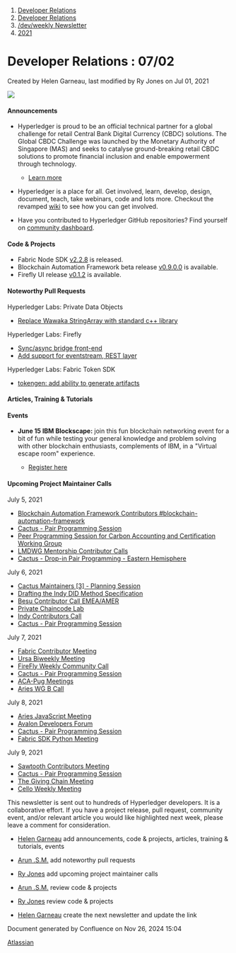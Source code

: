 1. [Developer Relations](index.html)
2. [Developer Relations](Developer-Relations_17170434.html)
3. [/dev/weekly Newsletter](17170445.html)
4. [2021](2021_17170692.html)

# Developer Relations : 07/02

Created by Helen Garneau, last modified by Ry Jones on Jul 01, 2021

![](https://ci5.googleusercontent.com/proxy/MJRSjrctXlb1mME2ABG2bmd6USk_RV1YmMN0IwFTnq8glRSRbLJzh0V5qUIcbOChuHya5NG1I-cT70b6ZaNTwaC4J2E-Hor9uTjrWSCVp0WrYWhNGdQijGkZSxz12C7yGsn43fvqFawLiKE7nw4n6PQZUTM-2lhEnVsqkeEMBLe23PvT=s0-d-e1-ft#http://image.email.thelinuxfoundation.org/lib/fe37157075640475711c73/m/2/0f181714-03b7-4174-9914-2c73127fde89.png)

#### Announcements

- Hyperledger is proud to be an official technical partner for a global challenge for retail Central Bank Digital Currency (CBDC) solutions. The Global CBDC Challenge was launched by the Monetary Authority of Singapore (MAS) and seeks to catalyse ground-breaking retail CBDC solutions to promote financial inclusion and enable empowerment through technology.
  
  - [Learn more](https://www.hyperledger.org/announcements/2021/06/28/hyperledger-supports-global-cbdc-challenge-as-technical-partner)
- Hyperledger is a place for all. Get involved, learn, develop, design, document, teach, take webinars, code and lots more. Checkout the revamped [wiki](https://lf-hyperledger.atlassian.net) to see how you can get involved.
- Have you contributed to Hyperledger GitHub repositories? Find yourself on [community dashboard](https://start-here.hyperledger.org/community.html).

#### Code &amp; Projects

- Fabric Node SDK [v2.2.8](https://github.com/hyperledger/fabric-sdk-node/releases/tag/v2.2.8) is released.
- Blockchain Automation Framework beta release [v0.9.0.0](https://github.com/hyperledger-labs/blockchain-automation-framework/releases/tag/v0.9.0.0) is available.
- Firefly UI release [v0.1.2](https://github.com/hyperledger-labs/firefly-ui/releases/tag/v0.1.2) is available.

#### Noteworthy Pull Requests

Hyperledger Labs: Private Data Objects

- [Replace Wawaka StringArray with standard c++ library](https://github.com/hyperledger-labs/private-data-objects/pull/324)

Hyperledger Labs: Firefly

- [Sync/async bridge front-end](https://github.com/hyperledger-labs/firefly/pull/100)
- [Add support for eventstream, REST layer](https://github.com/hyperledger-labs/firefly-cordaconnect/pull/5)

Hyperledger Labs: Fabric Token SDK

- [tokengen: add ability to generate artifacts](https://github.com/hyperledger-labs/fabric-token-sdk/pull/35)

#### Articles, Training &amp; Tutorials

#### Events

- **June 15 IBM Blockscape:** join this fun blockchain networking event for a bit of fun while testing your general knowledge and problem solving with other blockchain enthusiasts, complements of IBM, in a "Virtual escape room" experience.
  
  - [Register here](https://www.ibm.com/events/event/pages/ibm/24woo8mb/1581037797007001PJAd.html)

#### Upcoming Project Maintainer Calls

July 5, 2021

- [Blockchain Automation Framework Contributors #blockchain-automation-framework](https://lists.hyperledger.org/g/labs/viewevent?repeatid=31086&eventid=1181808&calstart=2021-07-05)
- [Cactus - Pair Programming Session](https://lists.hyperledger.org/g/cactus/viewevent?repeatid=35080&eventid=1165150&calstart=2021-07-05)
- [Peer Programming Session for Carbon Accounting and Certification Working Group](https://lists.hyperledger.org/g/climate-sig/viewevent?repeatid=31581&eventid=1165146&calstart=2021-07-05)
- [LMDWG Mentorship Contributor Calls](https://lists.hyperledger.org/g/learning-materials-development-wg/viewevent?repeatid=37844&eventid=1184600&calstart=2021-07-05)
- [Cactus - Drop-in Pair Programming - Eastern Hemisphere](https://lists.hyperledger.org/g/cactus/viewevent?repeatid=36541&eventid=1165148&calstart=2021-07-05)

July 6, 2021

- [Cactus Maintainers \[3\] - Planning Session](https://lists.hyperledger.org/g/cactus/viewevent?repeatid=36252&eventid=1119649&calstart=2021-07-06)
- [Drafting the Indy DID Method Specification](https://lists.hyperledger.org/g/indy/viewevent?repeatid=32661&eventid=1164757&calstart=2021-07-06)
- [Besu Contributor Call EMEA/AMER](https://lists.hyperledger.org/g/besu/viewevent?repeatid=22223&eventid=1165143&calstart=2021-07-06)
- [Private Chaincode Lab](https://lists.hyperledger.org/g/fabric/viewevent?repeatid=22096&eventid=1165130&calstart=2021-07-06)
- [Indy Contributors Call](https://lists.hyperledger.org/g/indy/viewevent?repeatid=13838&eventid=1164755&calstart=2021-07-06)
- [Cactus - Pair Programming Session](https://lists.hyperledger.org/g/cactus/viewevent?repeatid=35080&eventid=1165151&calstart=2021-07-06)

July 7, 2021

- [Fabric Contributor Meeting](https://lists.hyperledger.org/g/fabric/viewevent?repeatid=24800&eventid=1110062&calstart=2021-07-07)
- [Ursa Biweekly Meeting](https://lists.hyperledger.org/g/ursa/viewevent?repeatid=22155&eventid=1165139&calstart=2021-07-07)
- [FireFly Weekly Community Call](https://lists.hyperledger.org/g/labs/viewevent?repeatid=37912&eventid=1187448&calstart=2021-07-07)
- [Cactus - Pair Programming Session](https://lists.hyperledger.org/g/cactus/viewevent?repeatid=35080&eventid=1165152&calstart=2021-07-07)
- [ACA-Pug Meetings](https://lists.hyperledger.org/g/aries/viewevent?repeatid=23839&eventid=1164761&calstart=2021-07-07)
- [Aries WG B Call](https://lists.hyperledger.org/g/aries/viewevent?repeatid=21922&eventid=1164760&calstart=2021-07-07)

July 8, 2021

- [Aries JavaScript Meeting](https://lists.hyperledger.org/g/aries/viewevent?repeatid=35824&eventid=1164759&calstart=2021-07-08)
- [Avalon Developers Forum](https://lists.hyperledger.org/g/avalon/viewevent?repeatid=36106&eventid=1165144&calstart=2021-07-08)
- [Cactus - Pair Programming Session](https://lists.hyperledger.org/g/cactus/viewevent?repeatid=35080&eventid=1165153&calstart=2021-07-08)
- [Fabric SDK Python Meeting](https://lists.hyperledger.org/g/fabric/viewevent?repeatid=23592&eventid=1110065&calstart=2021-07-08)

July 9, 2021

- [Sawtooth Contributors Meeting](https://lists.hyperledger.org/g/sawtooth/viewevent?repeatid=31304&eventid=1103433&calstart=2021-07-09)
- [Cactus - Pair Programming Session](https://lists.hyperledger.org/g/cactus/viewevent?repeatid=35080&eventid=1165154&calstart=2021-07-09)
- [The Giving Chain Meeting](https://lists.hyperledger.org/g/learning-materials-development-wg/viewevent?repeatid=38091&eventid=1197616&calstart=2021-07-09)
- [Cello Weekly Meeting](https://lists.hyperledger.org/g/cello/viewevent?repeatid=20636&eventid=1165129&calstart=2021-07-09)

This newsletter is sent out to hundreds of Hyperledger developers. It is a collaborative effort. If you have a project release, pull request, community event, and/or relevant article you would like highlighted next week, please leave a comment for consideration.

- [Helen Garneau](https://lf-hyperledger.atlassian.net/wiki/people/60da2fc7285656006a667081?ref=confluence) add announcements, code &amp; projects, articles, training &amp; tutorials, events
- [Arun .S.M.](https://lf-hyperledger.atlassian.net/wiki/people/621a0e5097d313006ba7386a?ref=confluence) add noteworthy pull requests
  
- [Ry Jones](https://lf-hyperledger.atlassian.net/wiki/people/557058:078cecfc-fb17-4d9a-8759-b5b74efa6850?ref=confluence) add upcoming project maintainer calls
- [Arun .S.M.](https://lf-hyperledger.atlassian.net/wiki/people/621a0e5097d313006ba7386a?ref=confluence) review code &amp; projects
- [Ry Jones](https://lf-hyperledger.atlassian.net/wiki/people/557058:078cecfc-fb17-4d9a-8759-b5b74efa6850?ref=confluence) review code &amp; projects
- [Helen Garneau](https://lf-hyperledger.atlassian.net/wiki/people/60da2fc7285656006a667081?ref=confluence) create the next newsletter and update the link

Document generated by Confluence on Nov 26, 2024 15:04

[Atlassian](http://www.atlassian.com/)
